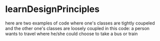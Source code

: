 # learnDesignPrinciples
here are two examples of code where one's classes are tightly coupeled and the other one's classes are loosely coupled
in this code: a person wants to travel where he/she could choose to take a bus or train
